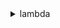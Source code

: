 <details><summary>lambda</summary><blockquote>

- **<details><summary>add-layer-version-permission</summary><blockquote>**

  * --layer-name
  * --version-number
  * --statement-id
  * --action
  * --principal
  * --organization-id
  * --revision-id
  * --cli-input-json
  * --cli-input-yaml
  * --generate-cli-skeleton


- **<details><summary>add-permission</summary><blockquote>**

  * --function-name
  * --statement-id
  * --action
  * --principal
  * --source-arn
  * --source-account
  * --event-source-token
  * --qualifier
  * --revision-id
  * --cli-input-json
  * --cli-input-yaml
  * --generate-cli-skeleton


- **<details><summary>create-alias</summary><blockquote>**

  * --function-name
  * --name
  * --function-version
  * --description
  * --routing-config
  * --cli-input-json
  * --cli-input-yaml
  * --generate-cli-skeleton


- **<details><summary>create-code-signing-config</summary><blockquote>**

  * --description
  * --allowed-publishers
  * --code-signing-policies
  * --cli-input-json
  * --cli-input-yaml
  * --generate-cli-skeleton


- **<details><summary>create-event-source-mapping</summary><blockquote>**

  * --event-source-arn
  * --function-name
  * --enabled
  * --no-enabled
  * --batch-size
  * --maximum-batching-window-in-seconds
  * --parallelization-factor
  * --starting-position
  * --starting-position-timestamp
  * --destination-config
  * --maximum-record-age-in-seconds
  * --bisect-batch-on-function-error
  * --no-bisect-batch-on-function-error
  * --maximum-retry-attempts
  * --tumbling-window-in-seconds
  * --topics
  * --queues
  * --source-access-configurations
  * --self-managed-event-source
  * --function-response-types
  * --cli-input-json
  * --cli-input-yaml
  * --generate-cli-skeleton


- **<details><summary>create-function</summary><blockquote>**

  * --function-name
  * --runtime
  * --role
  * --handler
  * --code
  * --description
  * --timeout
  * --memory-size
  * --publish
  * --no-publish
  * --vpc-config
  * --package-type
  * --dead-letter-config
  * --environment
  * --kms-key-arn
  * --tracing-config
  * --tags
  * --layers
  * --file-system-configs
  * --image-config
  * --code-signing-config-arn
  * --zip-file
  * --cli-input-json
  * --cli-input-yaml
  * --generate-cli-skeleton


- **<details><summary>delete-alias</summary><blockquote>**

  * --function-name
  * --name
  * --cli-input-json
  * --cli-input-yaml
  * --generate-cli-skeleton


- **<details><summary>delete-code-signing-config</summary><blockquote>**

  * --code-signing-config-arn
  * --cli-input-json
  * --cli-input-yaml
  * --generate-cli-skeleton


- **<details><summary>delete-event-source-mapping</summary><blockquote>**

  * --uuid
  * --cli-input-json
  * --cli-input-yaml
  * --generate-cli-skeleton


- **<details><summary>delete-function</summary><blockquote>**

  * --function-name
  * --qualifier
  * --cli-input-json
  * --cli-input-yaml
  * --generate-cli-skeleton


- **<details><summary>delete-function-code-signing-config</summary><blockquote>**

  * --function-name
  * --cli-input-json
  * --cli-input-yaml
  * --generate-cli-skeleton


- **<details><summary>delete-function-concurrency</summary><blockquote>**

  * --function-name
  * --cli-input-json
  * --cli-input-yaml
  * --generate-cli-skeleton


- **<details><summary>delete-function-event-invoke-config</summary><blockquote>**

  * --function-name
  * --qualifier
  * --cli-input-json
  * --cli-input-yaml
  * --generate-cli-skeleton


- **<details><summary>delete-layer-version</summary><blockquote>**

  * --layer-name
  * --version-number
  * --cli-input-json
  * --cli-input-yaml
  * --generate-cli-skeleton


- **<details><summary>delete-provisioned-concurrency-config</summary><blockquote>**

  * --function-name
  * --qualifier
  * --cli-input-json
  * --cli-input-yaml
  * --generate-cli-skeleton


- **<details><summary>get-account-settings</summary><blockquote>**

  * --cli-input-json
  * --cli-input-yaml
  * --generate-cli-skeleton


- **<details><summary>get-alias</summary><blockquote>**

  * --function-name
  * --name
  * --cli-input-json
  * --cli-input-yaml
  * --generate-cli-skeleton


- **<details><summary>get-code-signing-config</summary><blockquote>**

  * --code-signing-config-arn
  * --cli-input-json
  * --cli-input-yaml
  * --generate-cli-skeleton


- **<details><summary>get-event-source-mapping</summary><blockquote>**

  * --uuid
  * --cli-input-json
  * --cli-input-yaml
  * --generate-cli-skeleton


- **<details><summary>get-function</summary><blockquote>**

  * --function-name
  * --qualifier
  * --cli-input-json
  * --cli-input-yaml
  * --generate-cli-skeleton


- **<details><summary>get-function-code-signing-config</summary><blockquote>**

  * --function-name
  * --cli-input-json
  * --cli-input-yaml
  * --generate-cli-skeleton


- **<details><summary>get-function-concurrency</summary><blockquote>**

  * --function-name
  * --cli-input-json
  * --cli-input-yaml
  * --generate-cli-skeleton


- **<details><summary>get-function-configuration</summary><blockquote>**

  * --function-name
  * --qualifier
  * --cli-input-json
  * --cli-input-yaml
  * --generate-cli-skeleton


- **<details><summary>get-function-event-invoke-config</summary><blockquote>**

  * --function-name
  * --qualifier
  * --cli-input-json
  * --cli-input-yaml
  * --generate-cli-skeleton


- **<details><summary>get-layer-version</summary><blockquote>**

  * --layer-name
  * --version-number
  * --cli-input-json
  * --cli-input-yaml
  * --generate-cli-skeleton


- **<details><summary>get-layer-version-by-arn</summary><blockquote>**

  * --arn
  * --cli-input-json
  * --cli-input-yaml
  * --generate-cli-skeleton


- **<details><summary>get-layer-version-policy</summary><blockquote>**

  * --layer-name
  * --version-number
  * --cli-input-json
  * --cli-input-yaml
  * --generate-cli-skeleton


- **<details><summary>get-policy</summary><blockquote>**

  * --function-name
  * --qualifier
  * --cli-input-json
  * --cli-input-yaml
  * --generate-cli-skeleton


- **<details><summary>get-provisioned-concurrency-config</summary><blockquote>**

  * --function-name
  * --qualifier
  * --cli-input-json
  * --cli-input-yaml
  * --generate-cli-skeleton


- **<details><summary>help</summary><blockquote>**

  * 


- **<details><summary>invoke</summary><blockquote>**

  * --function-name
  * --invocation-type
  * --log-type
  * --client-context
  * --payload
  * --qualifier


- **<details><summary>list-aliases</summary><blockquote>**

  * --function-name
  * --function-version
  * --max-items
  * --cli-input-json
  * --cli-input-yaml
  * --starting-token
  * --page-size
  * --generate-cli-skeleton


- **<details><summary>list-code-signing-configs</summary><blockquote>**

  * --max-items
  * --cli-input-json
  * --cli-input-yaml
  * --starting-token
  * --page-size
  * --generate-cli-skeleton


- **<details><summary>list-event-source-mappings</summary><blockquote>**

  * --event-source-arn
  * --function-name
  * --max-items
  * --cli-input-json
  * --cli-input-yaml
  * --starting-token
  * --page-size
  * --generate-cli-skeleton


- **<details><summary>list-function-event-invoke-configs</summary><blockquote>**

  * --function-name
  * --max-items
  * --cli-input-json
  * --cli-input-yaml
  * --starting-token
  * --page-size
  * --generate-cli-skeleton


- **<details><summary>list-functions</summary><blockquote>**

  * --master-region
  * --function-version
  * --max-items
  * --cli-input-json
  * --cli-input-yaml
  * --starting-token
  * --page-size
  * --generate-cli-skeleton


- **<details><summary>list-functions-by-code-signing-config</summary><blockquote>**

  * --code-signing-config-arn
  * --max-items
  * --cli-input-json
  * --cli-input-yaml
  * --starting-token
  * --page-size
  * --generate-cli-skeleton


- **<details><summary>list-layers</summary><blockquote>**

  * --compatible-runtime
  * --max-items
  * --cli-input-json
  * --cli-input-yaml
  * --starting-token
  * --page-size
  * --generate-cli-skeleton


- **<details><summary>list-layer-versions</summary><blockquote>**

  * --compatible-runtime
  * --layer-name
  * --max-items
  * --cli-input-json
  * --cli-input-yaml
  * --starting-token
  * --page-size
  * --generate-cli-skeleton


- **<details><summary>list-provisioned-concurrency-configs</summary><blockquote>**

  * --function-name
  * --max-items
  * --cli-input-json
  * --cli-input-yaml
  * --starting-token
  * --page-size
  * --generate-cli-skeleton


- **<details><summary>list-tags</summary><blockquote>**

  * --resource
  * --cli-input-json
  * --cli-input-yaml
  * --generate-cli-skeleton


- **<details><summary>list-versions-by-function</summary><blockquote>**

  * --function-name
  * --max-items
  * --cli-input-json
  * --cli-input-yaml
  * --starting-token
  * --page-size
  * --generate-cli-skeleton


- **<details><summary>publish-layer-version</summary><blockquote>**

  * --layer-name
  * --description
  * --content
  * --compatible-runtimes
  * --license-info
  * --zip-file
  * --cli-input-json
  * --cli-input-yaml
  * --generate-cli-skeleton


- **<details><summary>publish-version</summary><blockquote>**

  * --function-name
  * --code-sha256
  * --description
  * --revision-id
  * --cli-input-json
  * --cli-input-yaml
  * --generate-cli-skeleton


- **<details><summary>put-function-code-signing-config</summary><blockquote>**

  * --code-signing-config-arn
  * --function-name
  * --cli-input-json
  * --cli-input-yaml
  * --generate-cli-skeleton


- **<details><summary>put-function-concurrency</summary><blockquote>**

  * --function-name
  * --reserved-concurrent-executions
  * --cli-input-json
  * --cli-input-yaml
  * --generate-cli-skeleton


- **<details><summary>put-function-event-invoke-config</summary><blockquote>**

  * --function-name
  * --qualifier
  * --maximum-retry-attempts
  * --maximum-event-age-in-seconds
  * --destination-config
  * --cli-input-json
  * --cli-input-yaml
  * --generate-cli-skeleton


- **<details><summary>put-provisioned-concurrency-config</summary><blockquote>**

  * --function-name
  * --qualifier
  * --provisioned-concurrent-executions
  * --cli-input-json
  * --cli-input-yaml
  * --generate-cli-skeleton


- **<details><summary>remove-layer-version-permission</summary><blockquote>**

  * --layer-name
  * --version-number
  * --statement-id
  * --revision-id
  * --cli-input-json
  * --cli-input-yaml
  * --generate-cli-skeleton


- **<details><summary>remove-permission</summary><blockquote>**

  * --function-name
  * --statement-id
  * --qualifier
  * --revision-id
  * --cli-input-json
  * --cli-input-yaml
  * --generate-cli-skeleton


- **<details><summary>tag-resource</summary><blockquote>**

  * --resource
  * --tags
  * --cli-input-json
  * --cli-input-yaml
  * --generate-cli-skeleton


- **<details><summary>untag-resource</summary><blockquote>**

  * --resource
  * --tag-keys
  * --cli-input-json
  * --cli-input-yaml
  * --generate-cli-skeleton


- **<details><summary>update-alias</summary><blockquote>**

  * --function-name
  * --name
  * --function-version
  * --description
  * --routing-config
  * --revision-id
  * --cli-input-json
  * --cli-input-yaml
  * --generate-cli-skeleton


- **<details><summary>update-code-signing-config</summary><blockquote>**

  * --code-signing-config-arn
  * --description
  * --allowed-publishers
  * --code-signing-policies
  * --cli-input-json
  * --cli-input-yaml
  * --generate-cli-skeleton


- **<details><summary>update-event-source-mapping</summary><blockquote>**

  * --uuid
  * --function-name
  * --enabled
  * --no-enabled
  * --batch-size
  * --maximum-batching-window-in-seconds
  * --destination-config
  * --maximum-record-age-in-seconds
  * --bisect-batch-on-function-error
  * --no-bisect-batch-on-function-error
  * --maximum-retry-attempts
  * --parallelization-factor
  * --source-access-configurations
  * --tumbling-window-in-seconds
  * --function-response-types
  * --cli-input-json
  * --cli-input-yaml
  * --generate-cli-skeleton


- **<details><summary>update-function-code</summary><blockquote>**

  * --function-name
  * --zip-file
  * --s3-bucket
  * --s3-key
  * --s3-object-version
  * --image-uri
  * --publish
  * --no-publish
  * --dry-run
  * --no-dry-run
  * --revision-id
  * --cli-input-json
  * --cli-input-yaml
  * --generate-cli-skeleton


- **<details><summary>update-function-configuration</summary><blockquote>**

  * --function-name
  * --role
  * --handler
  * --description
  * --timeout
  * --memory-size
  * --vpc-config
  * --environment
  * --runtime
  * --dead-letter-config
  * --kms-key-arn
  * --tracing-config
  * --revision-id
  * --layers
  * --file-system-configs
  * --image-config
  * --cli-input-json
  * --cli-input-yaml
  * --generate-cli-skeleton


- **<details><summary>update-function-event-invoke-config</summary><blockquote>**

  * --function-name
  * --qualifier
  * --maximum-retry-attempts
  * --maximum-event-age-in-seconds
  * --destination-config
  * --cli-input-json
  * --cli-input-yaml
  * --generate-cli-skeleton


- **<details><summary>wait</summary><blockquote>**

  * 


- **<details><summary>wizard</summary><blockquote>**

  * 


</blockquote></details>
</blockquote></details>
</blockquote></details>
</blockquote></details>
</blockquote></details>
</blockquote></details>
</blockquote></details>
</blockquote></details>
</blockquote></details>
</blockquote></details>
</blockquote></details>
</blockquote></details>
</blockquote></details>
</blockquote></details>
</blockquote></details>
</blockquote></details>
</blockquote></details>
</blockquote></details>
</blockquote></details>
</blockquote></details>
</blockquote></details>
</blockquote></details>
</blockquote></details>
</blockquote></details>
</blockquote></details>
</blockquote></details>
</blockquote></details>
</blockquote></details>
</blockquote></details>
</blockquote></details>
</blockquote></details>
</blockquote></details>
</blockquote></details>
</blockquote></details>
</blockquote></details>
</blockquote></details>
</blockquote></details>
</blockquote></details>
</blockquote></details>
</blockquote></details>
</blockquote></details>
</blockquote></details>
</blockquote></details>
</blockquote></details>
</blockquote></details>
</blockquote></details>
</blockquote></details>
</blockquote></details>
</blockquote></details>
</blockquote></details>
</blockquote></details>
</blockquote></details>
</blockquote></details>
</blockquote></details>
</blockquote></details>
</blockquote></details>
</blockquote></details>
</blockquote></details>
</blockquote></details>
</blockquote></details>
</blockquote></details>

